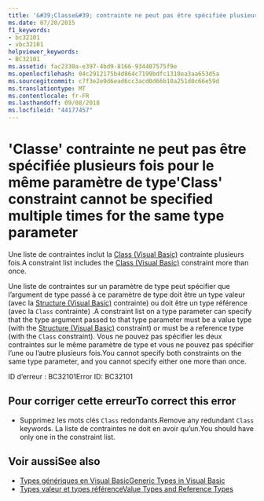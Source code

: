 ```yaml
---
title: '&#39;Classe&#39; contrainte ne peut pas être spécifiée plusieurs fois pour le même paramètre de type'
ms.date: 07/20/2015
f1_keywords:
- bc32101
- vbc32101
helpviewer_keywords:
- BC32101
ms.assetid: fac2330a-e397-4bd9-8166-934407575f9e
ms.openlocfilehash: 04c2912175b4d864c7199bdfc1318ea3aa653d5a
ms.sourcegitcommit: c7f3e2e9d6ead6cc3acd0d66b10a251d0c66e59d
ms.translationtype: MT
ms.contentlocale: fr-FR
ms.lasthandoff: 09/08/2018
ms.locfileid: "44177457"
---
```

# <a name="39class39-constraint-cannot-be-specified-multiple-times-for-the-same-type-parameter"></a><span data-ttu-id="3bb63-102">&#39;Classe&#39; contrainte ne peut pas être spécifiée plusieurs fois pour le même paramètre de type</span><span class="sxs-lookup"><span data-stu-id="3bb63-102">&#39;Class&#39; constraint cannot be specified multiple times for the same type parameter</span></span>
<span data-ttu-id="3bb63-103">Une liste de contraintes inclut la [Class (Visual Basic)](../../visual-basic/language-reference/statements/class-statement.md) contrainte plusieurs fois.</span><span class="sxs-lookup"><span data-stu-id="3bb63-103">A constraint list includes the [Class (Visual Basic)](../../visual-basic/language-reference/statements/class-statement.md) constraint more than once.</span></span>  
  
 <span data-ttu-id="3bb63-104">Une liste de contraintes sur un paramètre de type peut spécifier que l’argument de type passé à ce paramètre de type doit être un type valeur (avec la [Structure (Visual Basic)](../../visual-basic/language-reference/statements/structure-statement.md) contrainte) ou doit être un type référence (avec la `Class` contrainte) .</span><span class="sxs-lookup"><span data-stu-id="3bb63-104">A constraint list on a type parameter can specify that the type argument passed to that type parameter must be a value type (with the [Structure (Visual Basic)](../../visual-basic/language-reference/statements/structure-statement.md) constraint) or must be a reference type (with the `Class` constraint).</span></span> <span data-ttu-id="3bb63-105">Vous ne pouvez pas spécifier les deux contraintes sur le même paramètre de type et vous ne pouvez pas spécifier l’une ou l’autre plusieurs fois.</span><span class="sxs-lookup"><span data-stu-id="3bb63-105">You cannot specify both constraints on the same type parameter, and you cannot specify either one more than once.</span></span>  
  
 <span data-ttu-id="3bb63-106">ID d’erreur : BC32101</span><span class="sxs-lookup"><span data-stu-id="3bb63-106">Error ID: BC32101</span></span>  
  
## <a name="to-correct-this-error"></a><span data-ttu-id="3bb63-107">Pour corriger cette erreur</span><span class="sxs-lookup"><span data-stu-id="3bb63-107">To correct this error</span></span>  
  
-   <span data-ttu-id="3bb63-108">Supprimez les mots clés `Class` redondants.</span><span class="sxs-lookup"><span data-stu-id="3bb63-108">Remove any redundant `Class` keywords.</span></span> <span data-ttu-id="3bb63-109">La liste de contraintes ne doit en avoir qu’un.</span><span class="sxs-lookup"><span data-stu-id="3bb63-109">You should have only one in the constraint list.</span></span>  
  
## <a name="see-also"></a><span data-ttu-id="3bb63-110">Voir aussi</span><span class="sxs-lookup"><span data-stu-id="3bb63-110">See also</span></span>

- [<span data-ttu-id="3bb63-111">Types génériques en Visual Basic</span><span class="sxs-lookup"><span data-stu-id="3bb63-111">Generic Types in Visual Basic</span></span>](../../visual-basic/programming-guide/language-features/data-types/generic-types.md)  
- [<span data-ttu-id="3bb63-112">Types valeur et types référence</span><span class="sxs-lookup"><span data-stu-id="3bb63-112">Value Types and Reference Types</span></span>](../../visual-basic/programming-guide/language-features/data-types/value-types-and-reference-types.md)
